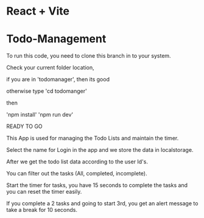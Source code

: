 
# React + Vite

# Todo-Management

To run this code, you need to clone this branch in to your system.

Check your current folder location, 

if you are in 'todomanager', then its good

otherwise type 'cd todomanger'

then 

'npm install'
'npm run dev'

READY TO GO

This App is used for managing the Todo Lists and maintain the timer.

Select the name for Login in the app and we store the data in localstorage.

After we get the todo list data according to the user Id's.

You can filter out the tasks (All, completed, incomplete).

Start the timer for tasks, you have 15 seconds to complete the tasks and you can reset the timer easily.

If you complete a 2 tasks and going to start 3rd, you get an alert message to take a break for 10 seconds. 
